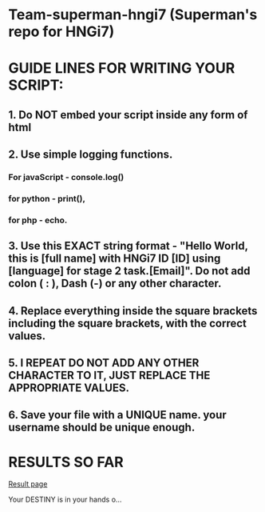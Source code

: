 # Team-superman-hngi7 (Superman's repo for HNGi7)

# GUIDE LINES FOR WRITING YOUR SCRIPT:
## 1. Do NOT embed your script inside any form of html

## 2. Use simple logging functions. 
### For javaScript - console.log()
### for python - print(), 
### for php - echo.
 
## 3. Use this EXACT string format - "Hello World, this is [full name] with HNGi7 ID [ID] using [language] for stage 2 task.[Email]". Do not add colon ( : ), Dash (-) or any other character. 
## 4. Replace everything inside the square brackets including the square brackets, with the correct values. 

## 5. I REPEAT DO NOT ADD ANY OTHER CHARACTER TO IT, JUST REPLACE THE APPROPRIATE VALUES.

## 6. Save your file with a UNIQUE name. your username should be unique enough.

# RESULTS SO FAR

[Result page](https://ndubuisijr.github.io/superman-results) 

Your DESTINY is in your hands o...
